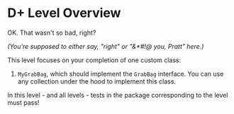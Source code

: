 # D+ Level Overview

OK. That wasn't so bad, right?

_(You're supposed to either say, "right" or "&*#!@ you, Pratt" here.)_

This level focuses on your completion of one custom class:

1. `MyGrabBag`, which should implement the `GrabBag` interface. You can use any collection under the hood to implement this class.

In this level - and all levels - tests in the package corresponding to the level must pass!